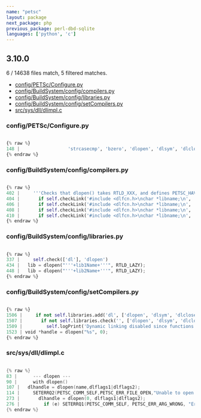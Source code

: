 ```yaml
---
name: "petsc"
layout: package
next_package: php
previous_package: perl-dbd-sqlite
languages: ['python', 'c']
---
```

## 3.10.0
6 / 14638 files match, 5 filtered matches.

 - [config/PETSc/Configure.py](#configpetscconfigurepy)
 - [config/BuildSystem/config/compilers.py](#configbuildsystemconfigcompilerspy)
 - [config/BuildSystem/config/libraries.py](#configbuildsystemconfiglibrariespy)
 - [config/BuildSystem/config/setCompilers.py](#configbuildsystemconfigsetcompilerspy)
 - [src/sys/dll/dlimpl.c](#srcsysdlldlimplc)

### config/PETSc/Configure.py

```python

{% raw %}
148 |                  'strcasecmp', 'bzero', 'dlopen', 'dlsym', 'dlclose', 'dlerror','get_nprocs','sysctlbyname',
{% endraw %}

```
### config/BuildSystem/config/compilers.py

```python

{% raw %}
402 |     '''Checks that dlopen() takes RTLD_XXX, and defines PETSC_HAVE_RTLD_XXX if it does'''
404 |       if self.checkLink('#include <dlfcn.h>\nchar *libname;\n', 'dlopen(libname, RTLD_LAZY);\n'):
406 |       if self.checkLink('#include <dlfcn.h>\nchar *libname;\n', 'dlopen(libname, RTLD_NOW);\n'):
408 |       if self.checkLink('#include <dlfcn.h>\nchar *libname;\n', 'dlopen(libname, RTLD_LOCAL);\n'):
410 |       if self.checkLink('#include <dlfcn.h>\nchar *libname;\n', 'dlopen(libname, RTLD_GLOBAL);\n'):
{% endraw %}

```
### config/BuildSystem/config/libraries.py

```python

{% raw %}
337 |     self.check(['dl'], 'dlopen')
434 |   lib = dlopen("'''+lib1Name+'''", RTLD_LAZY);
448 |   lib = dlopen("'''+lib2Name+'''", RTLD_LAZY);
{% endraw %}

```
### config/BuildSystem/config/setCompilers.py

```python

{% raw %}
1506 |     if not self.libraries.add('dl', ['dlopen', 'dlsym', 'dlclose']):
1507 |       if not self.libraries.check('', ['dlopen', 'dlsym', 'dlclose']):
1509 |         self.logPrint('Dynamic linking disabled since functions dlopen(), dlsym(), and dlclose() were not found')
1523 | void *handle = dlopen("%s", 0);
{% endraw %}

```
### src/sys/dll/dlimpl.c

```c

{% raw %}
83 |      --- dlopen ---
90 |      with dlopen()
107 |   dlhandle = dlopen(name,dlflags1|dlflags2);
114 |     SETERRQ2(PETSC_COMM_SELF,PETSC_ERR_FILE_OPEN,"Unable to open dynamic library:\n  %s\n  Error message from dlopen() %s\n",name,errmsg);
273 |       dlhandle = dlopen(0, dlflags1|dlflags2);
276 |         if (e) SETERRQ1(PETSC_COMM_SELF, PETSC_ERR_ARG_WRONG, "Error opening main executable as a dynamic library:\n  Error message from dlopen(): '%s'\n", e);
{% endraw %}

```